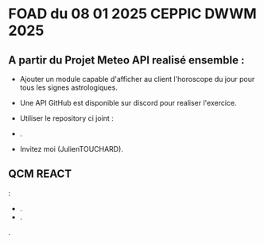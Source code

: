 # FOAD du 08 01 2025 CEPPIC DWWM 2025

## A partir du Projet Meteo API realisé ensemble :

- Ajouter un module capable d'afficher au client l'horoscope du jour pour tous les signes astrologiques.
- Une API GitHub est disponible sur discord pour realiser l'exercice.
- Utiliser le repository ci joint :

-  .
-  Invitez moi (JulienTOUCHARD). 

## QCM REACT

 :
- .
- .

.

